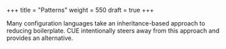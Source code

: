 +++
title = "Patterns"
weight = 550
draft = true
+++

Many configuration languages take an inheritance-based approach to reducing
boilerplate.
CUE intentionally steers away from this approach and provides
an alternative.

